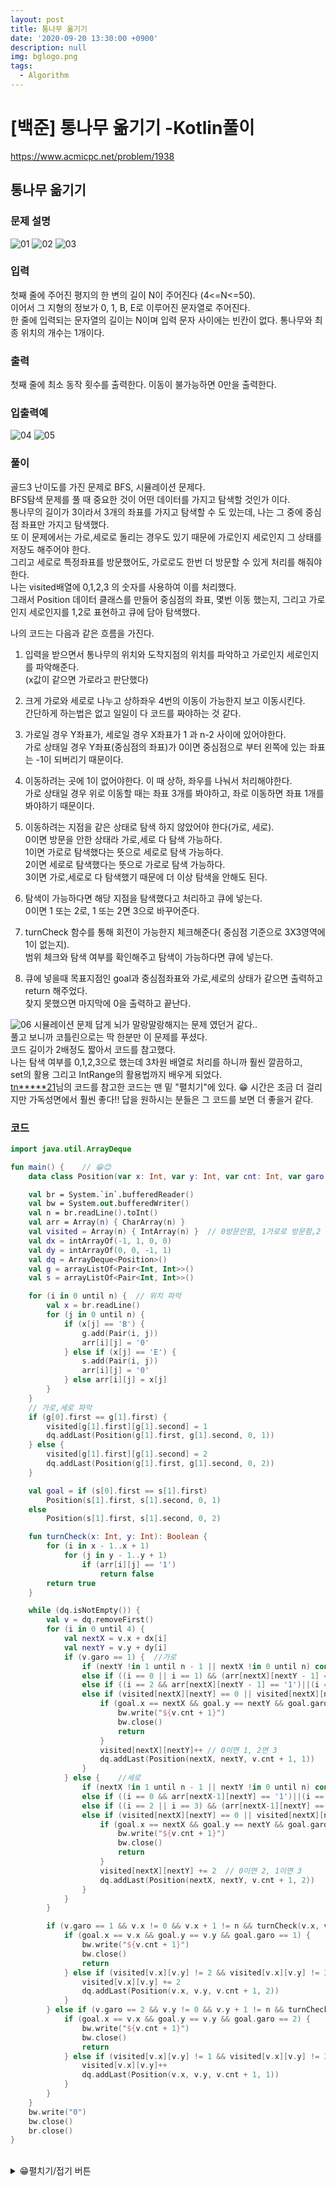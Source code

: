 ```yaml
---
layout: post
title: 통나무 옮기기
date: '2020-09-20 13:30:00 +0900'
description: null
img: bglogo.png
tags:
  - Algorithm
---
```


# [백준] 통나무 옮기기 -Kotlin풀이

<a href="https://www.acmicpc.net/problem/1938" target="_blank">https://www.acmicpc.net/problem/1938</a>

## 통나무 옮기기

### 문제 설명
![01]({{site.baseurl}}/assets/img/100301.PNG)
![02]({{site.baseurl}}/assets/img/100302.PNG)
![03]({{site.baseurl}}/assets/img/100303.PNG)


### 입력
첫째 줄에 주어진 평지의 한 변의 길이 N이 주어진다 (4<=N<=50).  
이어서 그 지형의 정보가 0, 1, B, E로 이루어진 문자열로 주어진다.  
한 줄에 입력되는 문자열의 길이는 N이며 입력 문자 사이에는 빈칸이 없다. 통나무와 최종 위치의 개수는 1개이다.

### 출력

첫째 줄에 최소 동작 횟수를 출력한다. 이동이 불가능하면 0만을 출력한다.

### 입출력예  
![04]({{site.baseurl}}/assets/img/100304.PNG)
![05]({{site.baseurl}}/assets/img/100305.PNG)

### 풀이
골드3 난이도를 가진 문제로 BFS, 시뮬레이션 문제다.  
BFS탐색 문제를 풀 때 중요한 것이 어떤 데이터를 가지고 탐색할 것인가 이다.  
통나무의 길이가 3이라서 3개의 좌표를 가지고 탐색할 수 도 있는데, 나는 그 중에 중심점 좌표만 가지고 탐색했다.  
또 이 문제에서는 가로,세로로 돌리는 경우도 있기 때문에 가로인지 세로인지 그 상태를 저장도 해주어야 한다.  
그리고 세로로 특정좌표를 방문했어도, 가로로도 한번 더 방문할 수 있게 처리를 해줘야한다.  
나는 visited배열에 0,1,2,3 의 숫자를 사용하여 이를 처리했다.  
그래서 Position 데이터 클래스를 만들어 중심점의 좌표, 몇번 이동 했는지, 그리고 가로인지 세로인지를 1,2로 표현하고 큐에 담아 탐색했다.
  
  
나의 코드는 다음과 같은 흐름을 가진다.

1. 입력을 받으면서 통나무의 위치와 도착지점의 위치를 파악하고 가로인지 세로인지를 파악해준다.  
 (x값이 같으면 가로라고 판단했다) 
 
2. 크게 가로와 세로로 나누고 상하좌우 4번의 이동이 가능한지 보고 이동시킨다.  
 간단하게 하는법은 없고 일일이 다 코드를 짜야하는 것 같다.  

3. 가로일 경우 Y좌표가, 세로일 경우 X좌표가 1 과 n-2 사이에 있어야한다.  
    가로 상태일 경우 Y좌표(중심점의 좌표)가 0이면 중심점으로 부터 왼쪽에 있는 좌표는 -1이 되버리기 때문이다.  

4. 이동하려는 곳에 1이 없어야한다. 이 때 상하,  좌우를 나눠서 처리해야한다.  
  가로 상태일 경우 위로 이동할 때는 좌표 3개를 봐야하고, 좌로 이동하면 좌표 1개를 봐야하기 때문이다.  
  
5. 이동하려는 지점을 같은 상태로 탐색 하지 않았어야 한다(가로, 세로).  
  0이면 방문을 안한 상태라 가로,세로 다 탐색 가능하다.  
  1이면 가로로 탐색했다는 뜻으로 세로로 탐색 가능하다.  
  2이면 세로로 탐색했다는 뜻으로 가로로 탐색 가능하다.    
  3이면 가로,세로로 다 탐색했기 때문에 더 이상 탐색을 안해도 된다.

6. 탐색이 가능하다면 해당 지점을 탐색했다고 처리하고 큐에 넣는다.  
  0이면 1 또는 2로, 1 또는 2면 3으로 바꾸어준다.

7. turnCheck 함수를 통해 회전이 가능한지 체크해준다( 중심점 기준으로 3X3영역에 1이 없는지).  
    범위 체크와 탐색 여부를 확인해주고 탐색이 가능하다면 큐에 넣는다. 

8. 큐에 넣을때 목표지점인 goal과 중심점좌표와 가로,세로의 상태가 같으면 출력하고 return 해주었다.  
  찾지 못했으면 마지막에 0을 출력하고 끝난다.   


![06]({{site.baseurl}}/assets/img/100306.PNG)
시뮬레이션 문제 답게 뇌가 말랑말랑해지는 문제 였던거 같다..  
풀고 보니까 코틀린으로는 딱 한분만 이 문제를 푸셨다.  
 코드 길이가 2배정도 짧아서 코드를 참고했다.  
 나는 탐색 여부를 0,1,2,3으로 했는데 3차원 배열로 처리를 하니까 훨씬 깔끔하고,  
 set의 활용 그리고 IntRange의 활용법까지 배우게 되었다.  
  <a href="https://www.acmicpc.net/problem/status/1938/69/1" target="_blank">tn*****21</a>님의 코드를 참고한 코드는 맨 밑  "펼치기"에 있다.  😁
 시간은 조금 더 걸리지만 가독성면에서 훨씬 좋다!! 답을 원하시는 분들은 그 코드를 보면 더 좋을거 같다.


### 코드
```kotlin
import java.util.ArrayDeque

fun main() {    // 😁😊
    data class Position(var x: Int, var y: Int, var cnt: Int, var garo: Int)    //1가로,2세로

    val br = System.`in`.bufferedReader()
    val bw = System.out.bufferedWriter()
    val n = br.readLine().toInt()
    val arr = Array(n) { CharArray(n) }
    val visited = Array(n) { IntArray(n) }  // 0방문안함, 1가로로 방문함,2 세로로방문함, 3둘다 방문
    val dx = intArrayOf(-1, 1, 0, 0)
    val dy = intArrayOf(0, 0, -1, 1)
    val dq = ArrayDeque<Position>()
    val g = arrayListOf<Pair<Int, Int>>()
    val s = arrayListOf<Pair<Int, Int>>()

    for (i in 0 until n) {  // 위치 파악
        val x = br.readLine()
        for (j in 0 until n) {
            if (x[j] == 'B') {
                g.add(Pair(i, j))
                arr[i][j] = '0'
            } else if (x[j] == 'E') {
                s.add(Pair(i, j))
                arr[i][j] = '0'
            } else arr[i][j] = x[j]
        }
    }
    // 가로,세로 파악
    if (g[0].first == g[1].first) {
        visited[g[1].first][g[1].second] = 1
        dq.addLast(Position(g[1].first, g[1].second, 0, 1))
    } else {
        visited[g[1].first][g[1].second] = 2
        dq.addLast(Position(g[1].first, g[1].second, 0, 2))
    }

    val goal = if (s[0].first == s[1].first)
        Position(s[1].first, s[1].second, 0, 1)
    else
        Position(s[1].first, s[1].second, 0, 2)

    fun turnCheck(x: Int, y: Int): Boolean {
        for (i in x - 1..x + 1)
            for (j in y - 1..y + 1)
                if (arr[i][j] == '1')
                    return false
        return true
    }

    while (dq.isNotEmpty()) {
        val v = dq.removeFirst()
        for (i in 0 until 4) {
            val nextX = v.x + dx[i]
            val nextY = v.y + dy[i]
            if (v.garo == 1) {  //가로
                if (nextY !in 1 until n - 1 || nextX !in 0 until n) continue
                else if ((i == 0 || i == 1) && (arr[nextX][nextY - 1] == '1' || arr[nextX][nextY] == '1' || arr[nextX][nextY + 1] == '1')) continue
                else if ((i == 2 && arr[nextX][nextY - 1] == '1')||(i == 3 && arr[nextX][nextY + 1] == '1')) continue
                else if (visited[nextX][nextY] == 0 || visited[nextX][nextY] == 2) {
                    if (goal.x == nextX && goal.y == nextY && goal.garo == 1) {
                        bw.write("${v.cnt + 1}")
                        bw.close()
                        return
                    }
                    visited[nextX][nextY]++ // 0이면 1, 2면 3
                    dq.addLast(Position(nextX, nextY, v.cnt + 1, 1))
                }
            } else {    //세로
                if (nextX !in 1 until n - 1 || nextY !in 0 until n) continue
                else if ((i == 0 && arr[nextX-1][nextY] == '1')||(i == 1 && arr[nextX+1][nextY] == '1')) continue
                else if ((i == 2 || i == 3) && (arr[nextX-1][nextY] == '1' || arr[nextX][nextY] == '1' || arr[nextX+1][nextY] == '1')) continue
                else if (visited[nextX][nextY] == 0 || visited[nextX][nextY] == 1) {
                    if (goal.x == nextX && goal.y == nextY && goal.garo == 2) {
                        bw.write("${v.cnt + 1}")
                        bw.close()
                        return
                    }
                    visited[nextX][nextY] += 2  // 0이면 2, 1이면 3
                    dq.addLast(Position(nextX, nextY, v.cnt + 1, 2))
                }
            }
        }

        if (v.garo == 1 && v.x != 0 && v.x + 1 != n && turnCheck(v.x, v.y)) {
            if (goal.x == v.x && goal.y == v.y && goal.garo == 1) {
                bw.write("${v.cnt + 1}")
                bw.close()
                return
            } else if (visited[v.x][v.y] != 2 && visited[v.x][v.y] != 3) {
                visited[v.x][v.y] += 2
                dq.addLast(Position(v.x, v.y, v.cnt + 1, 2))
            }
        } else if (v.garo == 2 && v.y != 0 && v.y + 1 != n && turnCheck(v.x, v.y)) {
            if (goal.x == v.x && goal.y == v.y && goal.garo == 2) {
                bw.write("${v.cnt + 1}")
                bw.close()
                return
            } else if (visited[v.x][v.y] != 1 && visited[v.x][v.y] != 3) {
                visited[v.x][v.y]++
                dq.addLast(Position(v.x, v.y, v.cnt + 1, 1))
            }
        }
    }
    bw.write("0")
    bw.close()
    br.close()
}
```
<br>
<details>
<summary>😁펼치기/접기 버튼</summary>
<div markdown="1">

```kotlin
import java.util.ArrayDeque

fun main() {    // 😁😊
    data class Position(var x: Int, var y: Int, var cnt: Int, var garo: Int)    //0가로,1세로

    val br = System.`in`.bufferedReader()
    val bw = System.out.bufferedWriter()
    val n = br.readLine().toInt()
    val arr = Array(n) { br.readLine() }
    val visited = List(2) { Array(n) { BooleanArray(n) } }  // *[가로세로][x][y]로 구현
    val dq = ArrayDeque<Position>()
    var start = Position(0, 0, 0, 0)
    var goal = Position(0, 0, 0, 0)
    var find = false

    for (i in 0 until n) {  // *setOf로 가로 세로를 판별
        for (j in 0 until n) {
            if (j in 1 until n - 1 && setOf(arr[i][j - 1], arr[i][j], arr[i][j + 1]) == setOf('B'))
                start = Position(i, j, 0, 0)
            if (i in 1 until n - 1 && setOf(arr[i - 1][j], arr[i][j], arr[i + 1][j]) == setOf('B'))
                start = Position(i, j, 0, 1)
            if (j in 1 until n - 1 && setOf(arr[i][j - 1], arr[i][j], arr[i][j + 1]) == setOf('E'))
                goal = Position(i, j, 0, 0)
            if (i in 1 until n - 1 && setOf(arr[i - 1][j], arr[i][j], arr[i + 1][j]) == setOf('E'))
                goal = Position(i, j, 0, 1)
        }
    }

    fun moveCheck(xr: IntRange, yr: IntRange) = //*IntRange를 매개변수로 활용하여 이동가능한지 판단
            xr.all { x -> yr.all { y -> x in 0 until n && y in 0 until n && arr[x][y] != '1' } }

    fun doNext(x: Int, y: Int, cnt: Int, garo: Int, xRange: IntRange, yRange: IntRange) {
        if (moveCheck(xRange, yRange) && !visited[garo][x][y]) {    // *3차원배열로 탐색 가능 여부 판단
            if (goal.x == x && goal.y == y && goal.garo == garo) {
                bw.write("$cnt")
                find = true
            }
            visited[garo][x][y] = true
            dq.addLast(Position(x, y, cnt, garo))
        }
    }

    visited[start.garo][start.x][start.y] = true
    dq.addLast(start)

    while (dq.isNotEmpty()) {
        val v = dq.removeFirst()
        if (v.garo == 0) {  // 가로 세로를 나눠서 중심좌표를 넘기고, 1이 있는지 없는지를 판단할 x,y의 범위를 넘겨준다.
            doNext(v.x - 1, v.y, v.cnt + 1, 0, v.x - 1..v.x - 1, v.y - 1..v.y + 1)
            doNext(v.x + 1, v.y, v.cnt + 1, 0, v.x + 1..v.x + 1, v.y - 1..v.y + 1)
            doNext(v.x, v.y - 1, v.cnt + 1, 0, v.x..v.x, v.y - 2..v.y - 2)
            doNext(v.x, v.y + 1, v.cnt + 1, 0, v.x..v.x, v.y + 2..v.y + 2)
            doNext(v.x, v.y, v.cnt + 1, 1, v.x - 1..v.x + 1, v.y - 1..v.y + 1)
        } else {
            doNext(v.x - 1, v.y, v.cnt + 1, 1, v.x - 2..v.x - 2, v.y..v.y)
            doNext(v.x + 1, v.y, v.cnt + 1, 1, v.x + 2..v.x + 2, v.y..v.y)
            doNext(v.x, v.y - 1, v.cnt + 1, 1, v.x - 1..v.x + 1, v.y - 1..v.y - 1)
            doNext(v.x, v.y + 1, v.cnt + 1, 1, v.x - 1..v.x + 1, v.y + 1..v.y + 1)
            doNext(v.x, v.y, v.cnt + 1, 0, v.x - 1..v.x + 1, v.y - 1..v.y + 1)
        }
        if (find) break
    }
    if (!find) bw.write("0")
    bw.close()
    br.close()
}
```
</div>
</details>
<br>